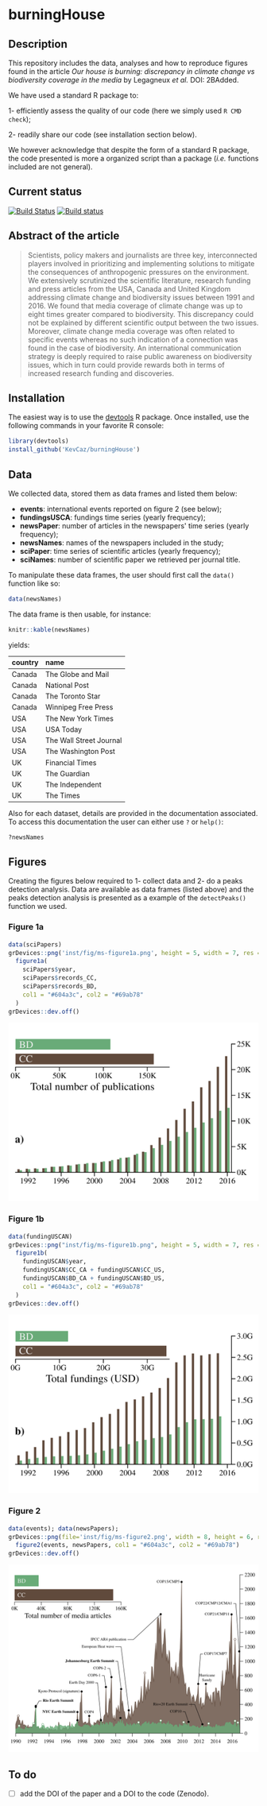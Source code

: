 # burningHouse

## Description

This repository includes the data, analyses and how to reproduce figures found
in the article *Our house is burning: discrepancy in climate change vs
biodiversity coverage in the media* by Legagneux *et al.* DOI: 2BAdded.

We have used a standard R package to:

  1- efficiently assess the quality of our code (here we simply used `R CMD check`);

  2- readily share our code (see installation section below).

We however acknowledge that despite the form of a standard R package, the code
presented is more a organized script than a package (*i.e.* functions included
are not general).

## Current status

[![Build Status](https://travis-ci.org/KevCaz/burningHouse.svg?branch=master)](https://travis-ci.org/KevCaz/burningHouse)
[![Build status](https://ci.appveyor.com/api/projects/status/qh4ntjow6tcho9oh/branch/master?svg=true)](https://ci.appveyor.com/project/KevCaz/burninghouse/branch/master)


## Abstract of the article

> Scientists, policy makers and journalists are three key, interconnected players involved in prioritizing and implementing solutions to mitigate the consequences of anthropogenic pressures on the environment. We extensively scrutinized the scientific literature, research funding and press articles from the USA, Canada and United Kingdom addressing climate change and biodiversity issues between 1991 and 2016. We found that media coverage of climate change was up to eight times greater compared to biodiversity. This discrepancy could not be explained by different scientific output between the two issues. Moreover, climate change media coverage was often related to specific events whereas no such indication of a connection was found in the case of biodiversity. An international communication strategy is deeply required to raise public awareness on biodiversity issues, which in turn could provide rewards both in terms of increased research funding and discoveries.




## Installation

The easiest way is to use the [devtools](https://cran.r-project.org/web/packages/devtools/index.html)
R package. Once installed, use the following commands in your favorite R console:

```r
library(devtools)
install_github('KevCaz/burningHouse')
```




## Data

We collected data, stored them as data frames and listed them below:

- **events**: international events reported on figure 2 (see below);  
- **fundingsUSCA**: fundings time series (yearly frequency);  
- **newsPaper**: number of articles in the newspapers' time series (yearly frequency);
- **newsNames**: names of the newspapers included in the study;    
- **sciPaper**: time series of scientific articles (yearly frequency);    
- **sciNames**: number of scientific paper we retrieved per journal title.

To manipulate these data frames, the user should first call the `data()`
function like so:

```r
data(newsNames)
```

The data frame is then usable, for instance:

```r
knitr::kable(newsNames)
```

yields:

|country |name                    |
|:-------|:-----------------------|
|Canada  |The Globe and Mail      |
|Canada  |National Post           |
|Canada  |The Toronto Star        |
|Canada  |Winnipeg Free Press     |
|USA     |The New York Times      |
|USA     |USA Today               |
|USA     |The Wall Street Journal |
|USA     |The Washington Post     |
|UK      |Financial Times         |
|UK      |The Guardian            |
|UK      |The Independent         |
|UK      |The Times               |


Also for each dataset, details are provided in the documentation associated. To
access this documentation the user can either use `?` or `help()`:


```r
?newsNames
```




## Figures

Creating the figures below required to 1- collect data and 2- do a peaks
detection analysis. Data are available as data frames (listed above) and the
peaks detection analysis is presented as a example of the `detectPeaks()`
function we used.


### Figure 1a

```r
data(sciPapers)
grDevices::png('inst/fig/ms-figure1a.png', height = 5, width = 7, res = 300, unit = 'in')
  figure1a(
    sciPapers$year,
    sciPapers$records_CC,
    sciPapers$records_BD,
    col1 = "#604a3c", col2 = "#69ab78"
  )
grDevices::dev.off()
```

![](inst/fig/ms-figure1a.png)


### Figure 1b

```r
data(fundingUSCAN)
grDevices::png("inst/fig/ms-figure1b.png", height = 5, width = 7, res = 300, unit = "in")
  figure1b(
    fundingUSCAN$year,
    fundingUSCAN$CC_CA + fundingUSCAN$CC_US,
    fundingUSCAN$BD_CA + fundingUSCAN$BD_US,
    col1 = "#604a3c", col2 = "#69ab78"
  )
grDevices::dev.off()
```

![](inst/fig/ms-figure1b.png)


### Figure 2

```r
data(events); data(newsPapers);
grDevices::png(file='inst/fig/ms-figure2.png', width = 8, height = 6, res = 300, unit = 'in')
  figure2(events, newsPapers, col1 = "#604a3c", col2 = "#69ab78")
grDevices::dev.off()
```

![](inst/fig/ms-figure2.png)


## To do

- [ ] add the DOI of the paper and a DOI to the code (Zenodo).

